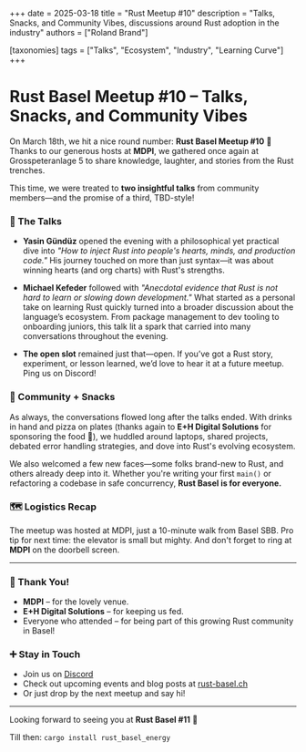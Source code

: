 +++
date = 2025-03-18
title = "Rust Meetup #10"
description = "Talks, Snacks, and Community Vibes, discussions around Rust adoption in the industry"
authors = ["Roland Brand"]

[taxonomies]
tags = ["Talks", "Ecosystem", "Industry", "Learning Curve"]
+++

# Rust Basel Meetup #10 – Talks, Snacks, and Community Vibes

On March 18th, we hit a nice round number: **Rust Basel Meetup #10** 🎉  
Thanks to our generous hosts at **MDPI**, we gathered once again at Grosspeteranlage 5 to share knowledge, laughter, and stories from the Rust trenches.

This time, we were treated to **two insightful talks** from community members—and the promise of a third, TBD-style!

### 🎤 The Talks

- **Yasin Gündüz** opened the evening with a philosophical yet practical dive into *"How to inject Rust into people's hearts, minds, and production code."* His journey touched on more than just syntax—it was about winning hearts (and org charts) with Rust's strengths.

- **Michael Kefeder** followed with *"Anecdotal evidence that Rust is not hard to learn or slowing down development."* What started as a personal take on learning Rust quickly turned into a broader discussion about the language’s ecosystem. From package management to dev tooling to onboarding juniors, this talk lit a spark that carried into many conversations throughout the evening.

- **The open slot** remained just that—open. If you’ve got a Rust story, experiment, or lesson learned, we’d love to hear it at a future meetup. Ping us on Discord!

### 🧃 Community + Snacks

As always, the conversations flowed long after the talks ended. With drinks in hand and pizza on plates (thanks again to **E+H Digital Solutions** for sponsoring the food 🙌), we huddled around laptops, shared projects, debated error handling strategies, and dove into Rust's evolving ecosystem.

We also welcomed a few new faces—some folks brand-new to Rust, and others already deep into it. Whether you're writing your first `main()` or refactoring a codebase in safe concurrency, **Rust Basel is for everyone.**

### 🗺️ Logistics Recap

The meetup was hosted at MDPI, just a 10-minute walk from Basel SBB. Pro tip for next time: the elevator is small but mighty. And don't forget to ring at **MDPI** on the doorbell screen.

---

### 🧡 Thank You!

- **MDPI** – for the lovely venue.
- **E+H Digital Solutions** – for keeping us fed.
- Everyone who attended – for being part of this growing Rust community in Basel!

### ➕ Stay in Touch

- Join us on [Discord](https://rust-basel.ch/discord)
- Check out upcoming events and blog posts at [rust-basel.ch](https://rust-basel.ch)
- Or just drop by the next meetup and say hi!

---

Looking forward to seeing you at **Rust Basel #11** 👋

Till then: `cargo install rust_basel_energy`
